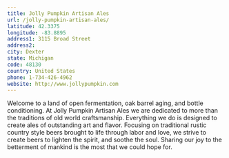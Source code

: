 ```yaml
---
title: Jolly Pumpkin Artisan Ales
url: /jolly-pumpkin-artisan-ales/
latitude: 42.3375
longitude: -83.8895
address1: 3115 Broad Street
address2: 
city: Dexter
state: Michigan
code: 48130
country: United States
phone: 1-734-426-4962
website: http://www.jollypumpkin.com
---
```

Welcome to a land of open fermentation, oak barrel aging, and bottle conditioning. At Jolly Pumpkin Artisan Ales we are dedicated to more than the traditions of old world craftsmanship. Everything we do is designed to create ales of outstanding art and flavor. Focusing on traditional rustic country style beers brought to life through labor and love, we strive to create beers to lighten the spirit, and soothe the soul. Sharing our joy to the betterment of mankind is the most that we could hope for.
